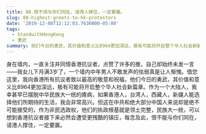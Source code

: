 ```yaml
---
title: 88.恨不得与你们同在，请港人撑住，一定要赢。
slug: 88-highest-greets-to-hk-protestors
date: '2019-12-08T12:12:03.7630000-05:00'
tags:
  - StandwithHongKong
  - 勇武
summary: 他们今日的勇武，其价值和意义比8964更加深远，极有可能将开启整个华人社会新篇章。
---
```

身在墙内，一直关注并同情香港抗议者，点赞了许多的推，自己却始终未发一言——我女儿下月满3岁了，一个墙内中年男人不敢发声的怯弱真是让人惭愧。借您这里，我向香港所有抗议者致以最高的敬意和祝福，他们今日的勇武，其价值和意义比8964更加深远，极有可能将开启整个华人社会新篇章。作为一个大陆人，我幸甚早已摆脱中华民族大一统的癔病，如果香港人，台湾人，西藏人，新疆人能选择他们所期待的生活，我会非常高兴。但这在中共和绝大部分中国人来说却是绝不可能接受的，作为非民选政权，他们的执政根基就是领土完整，民族大一统，可以想到香港抗议者接下来必然会遭受更残酷的镇压，每念及此，恨不能与你们同在，请港人撑住，一定要赢。
